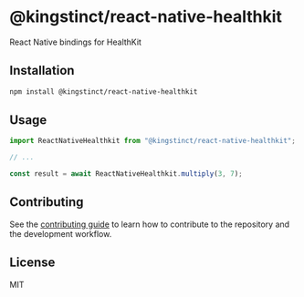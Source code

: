 # @kingstinct/react-native-healthkit

React Native bindings for HealthKit

## Installation

```sh
npm install @kingstinct/react-native-healthkit
```

## Usage

```js
import ReactNativeHealthkit from "@kingstinct/react-native-healthkit";

// ...

const result = await ReactNativeHealthkit.multiply(3, 7);
```

## Contributing

See the [contributing guide](CONTRIBUTING.md) to learn how to contribute to the repository and the development workflow.

## License

MIT
